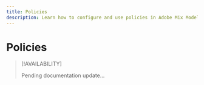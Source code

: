 ```yaml
---
title: Policies
description: Learn how to configure and use policies in Adobe Mix Modeler.
---
```


# Policies

>[!AVAILABILITY]
>
>Pending documentation update...
